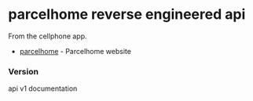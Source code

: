 # parcelhome reverse engineered api

From the cellphone app.

* [parcelhome] - Parcelhome website

### Version
api v1 documentation

   [parcelhome]: <http://www.parcelhome.com/>